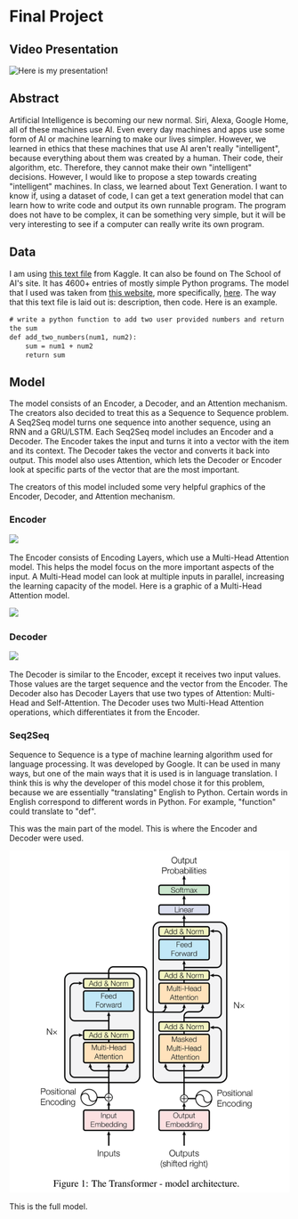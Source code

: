 # Final Project

## Video Presentation

![Here is my presentation!](https://www.youtube.com/embed/LEXrYl_rzew)

## Abstract

Artificial Intelligence is becoming our new normal. Siri,
Alexa, Google Home, all of these machines use AI. Even 
every day machines and apps use some form of AI or machine 
learning to make our lives simpler. However, we learned in 
ethics that these machines that use AI aren't really "intelligent",
because everything about them was created by a human. Their
code, their algorithm, etc. Therefore, they cannot make their
own "intelligent" decisions. However, I would like to propose
a step towards creating "intelligent" machines. In class,
we learned about Text Generation. I want to know if,
using a dataset of code, I can get a text 
generation model that can learn how to write code and 
output its own runnable program. 
The program does not have to be complex, it can be something
very simple, but it will be very interesting to see if a 
computer can really write its own program.

## Data

I am using [this text file](https://www.kaggle.com/veeralakrishna/python-code-data)
from Kaggle. It can also be found on The School of AI's site.
It has 4600+ entries of mostly simple Python programs. The
model that I used was taken from [this website](https://towardsdatascience.com/building-a-python-code-generator-4b476eec5804),
more specifically, [here](https://github.com/divyam96/English-to-Python-Converter). 
The way that this text file is laid out is: description, then code. 
Here is an example. 

    # write a python function to add two user provided numbers and return the sum
    def add_two_numbers(num1, num2):
        sum = num1 + num2
        return sum

## Model

The model consists of an Encoder, a Decoder, and an Attention
mechanism. The creators also decided to treat this as a 
Sequence to Sequence problem. A Seq2Seq model turns
one sequence into another sequence, using an RNN and a 
GRU/LSTM. Each Seq2Seq model includes an Encoder and a 
Decoder. The Encoder takes the input and turns it into a 
vector with the item and its context. The Decoder takes the
vector and converts it back into output. This model also uses
Attention, which lets the Decoder or Encoder look at specific parts 
of the vector that are the most important. 

The creators of this model included some very helpful 
graphics of the Encoder, Decoder, and Attention mechanism.

### Encoder

![](https://camo.githubusercontent.com/f5e9af2d641603536654d6d1551881c51573a1f0/68747470733a2f2f7261772e67697468756275736572636f6e74656e742e636f6d2f62656e747265766574742f7079746f7263682d736571327365712f393437396663623533323231346164323666643462646139666366303831613035653161616634652f6173736574732f7472616e73666f726d65722d656e636f6465722e706e67)

The Encoder consists of Encoding Layers, which use a 
Multi-Head Attention model. This helps the model focus on
the more important aspects of the input. A Multi-Head model
can look at multiple inputs in parallel, increasing the learning
capacity of the model. Here is a graphic of a Multi-Head Attention model. 

![](https://camo.githubusercontent.com/2ee38f2359aa03ae42b9b22ef111fcf19d1cc95d/68747470733a2f2f7261772e67697468756275736572636f6e74656e742e636f6d2f62656e747265766574742f7079746f7263682d736571327365712f393437396663623533323231346164323666643462646139666366303831613035653161616634652f6173736574732f7472616e73666f726d65722d617474656e74696f6e2e706e67)


### Decoder

![](https://camo.githubusercontent.com/9bded9703e3f61fba6a5c4cb7f80fa0f34bf7f04/68747470733a2f2f7261772e67697468756275736572636f6e74656e742e636f6d2f62656e747265766574742f7079746f7263682d736571327365712f393437396663623533323231346164323666643462646139666366303831613035653161616634652f6173736574732f7472616e73666f726d65722d6465636f6465722e706e67)

The Decoder is similar to the Encoder, except it receives
two input values. Those values are the target sequence and
the vector from the Encoder. The Decoder also has Decoder
Layers that use two types of Attention: Multi-Head and 
Self-Attention. The Decoder uses two Multi-Head Attention
operations, which differentiates it from the Encoder. 

### Seq2Seq

Sequence to Sequence is a type of machine learning algorithm
used for language processing. It was developed by Google. 
It can be used in many ways, but one of the main ways 
that it is used is in language translation.
I think this is why the developer of this model chose it for 
this problem, because we are essentially "translating"
English to Python. Certain words in English correspond to 
different words in Python. For example, "function" could 
translate to "def". 

This was the main part of the model. This is where the 
Encoder and Decoder were used. 

![](https://github.com/divyam96/English-to-Python-Converter/blob/main/res/transformer_multihead.png?raw=true)

This is the full model.

